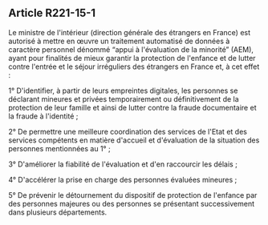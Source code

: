 ## Article R221-15-1


Le ministre de l'intérieur (direction générale des étrangers en France) est autorisé à mettre en œuvre
un traitement automatisé de données à caractère personnel dénommé “appui à l'évaluation de la
minorité” (AEM), ayant pour finalités de mieux garantir la protection de l'enfance et de lutter contre l'entrée
et le séjour irréguliers des étrangers en France et, à cet effet :

1° D'identifier, à partir de leurs empreintes digitales, les personnes se déclarant mineures et privées
temporairement ou définitivement de la protection de leur famille et ainsi de lutter contre la fraude
documentaire et la fraude à l'identité ;

2° De permettre une meilleure coordination des services de l'Etat et des services compétents en matière
d'accueil et d'évaluation de la situation des personnes mentionnées au 1° ;

3° D'améliorer la fiabilité de l'évaluation et d'en raccourcir les délais ;

4° D'accélérer la prise en charge des personnes évaluées mineures ;

5° De prévenir le détournement du dispositif de protection de l'enfance par des personnes majeures ou des
personnes se présentant successivement dans plusieurs départements.

